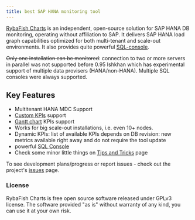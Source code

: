 ```yaml
---
title: best SAP HANA monitoring tool
---
```


[RybaFish Charts](/) is an independent, open-source solution for SAP HANA DB monitoring, operating without affiliation to SAP. It delivers SAP HANA load graph capabilities optimized for both multi-tenant and scale-out environments. It also provides quite powerful [SQL-console](/sqlconsole).

~~Only one installation can be monitored~~: connection to two or more servers in parallel was not supported before 0.95 Ishkhan which has experimental support of multiple data provisers (HANA/non-HANA). Multiple SQL consoles were always supported.

## Key Features
* Multitenant HANA MDC Support
* [Custom KPIs](/customKPI) support
* [Gantt chart](/customKPIgantt) KPIs support
* Works for big scale-out installations, i.e. even 10+ nodes.
* Dynamic KPIs: list of available KPIs depends on DB revision: new metrics available right away and do not require the tool update
* powerful [SQL Console](/sqlconsole)
* Check some minor little things on [Tips and Tricks](/tips) page

To see development plans/progress or report issues - check out the project's [issues](https://github.com/rybafish/rybafish/issues) page.

### License
RybaFish Charts is free open source software released under GPLv3 license. The software provided "as is" without warranty of any kind, you can use it at your own risk.
